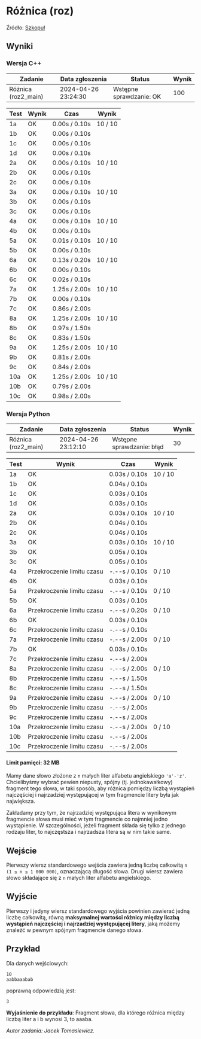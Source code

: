 # Różnica (roz)

Źródło: <a href="https://szkopul.edu.pl/problemset/problem/ElDZtvfzCl9Sj2lC1sAKG0dU/site/?key=statement">Szkopuł</a>

## Wyniki

### Wersja C++
| Zadanie          | Data zgłoszenia      | Status                    | Wynik |
|------------------|----------------------|---------------------------|-------|
| Różnica (roz2_main) | 2024-04-26 23:24:30 | Wstępne sprawdzanie: OK   | 100   |

| Test | Wynik | Czas         | Wynik   |
|------|-------|--------------|---------|
| 1a   | OK    | 0.00s / 0.10s | 10 / 10 |
| 1b   | OK    | 0.00s / 0.10s |         |
| 1c   | OK    | 0.00s / 0.10s |         |
| 1d   | OK    | 0.00s / 0.10s |         |
| 2a   | OK    | 0.00s / 0.10s | 10 / 10 |
| 2b   | OK    | 0.00s / 0.10s |         |
| 2c   | OK    | 0.00s / 0.10s |         |
| 3a   | OK    | 0.00s / 0.10s | 10 / 10 |
| 3b   | OK    | 0.00s / 0.10s |         |
| 3c   | OK    | 0.00s / 0.10s |         |
| 4a   | OK    | 0.00s / 0.10s | 10 / 10 |
| 4b   | OK    | 0.00s / 0.10s |         |
| 5a   | OK    | 0.01s / 0.10s | 10 / 10 |
| 5b   | OK    | 0.00s / 0.10s |         |
| 6a   | OK    | 0.13s / 0.20s | 10 / 10 |
| 6b   | OK    | 0.00s / 0.10s |         |
| 6c   | OK    | 0.02s / 0.10s |         |
| 7a   | OK    | 1.25s / 2.00s | 10 / 10 |
| 7b   | OK    | 0.00s / 0.10s |         |
| 7c   | OK    | 0.86s / 2.00s |         |
| 8a   | OK    | 1.25s / 2.00s | 10 / 10 |
| 8b   | OK    | 0.97s / 1.50s |         |
| 8c   | OK    | 0.83s / 1.50s |         |
| 9a   | OK    | 1.25s / 2.00s | 10 / 10 |
| 9b   | OK    | 0.81s / 2.00s |         |
| 9c   | OK    | 0.84s / 2.00s |         |
| 10a  | OK    | 1.25s / 2.00s | 10 / 10 |
| 10b  | OK    | 0.79s / 2.00s |         |
| 10c  | OK    | 0.98s / 2.00s |         |





### Wersja Python

| Zadanie          | Data zgłoszenia      | Status                    | Wynik |
|------------------|----------------------|---------------------------|-------|
| Różnica (roz2_main) | 2024-04-26 23:12:10 | Wstępne sprawdzanie: błąd | 30    |


| Test | Wynik                     | Czas          | Wynik   |
|------|---------------------------|---------------|---------|
| 1a   | OK                        | 0.03s / 0.10s | 10 / 10 |
| 1b   | OK                        | 0.04s / 0.10s |         |
| 1c   | OK                        | 0.03s / 0.10s |         |
| 1d   | OK                        | 0.03s / 0.10s |         |
| 2a   | OK                        | 0.03s / 0.10s | 10 / 10 |
| 2b   | OK                        | 0.04s / 0.10s |         |
| 2c   | OK                        | 0.04s / 0.10s |         |
| 3a   | OK                        | 0.03s / 0.10s | 10 / 10 |
| 3b   | OK                        | 0.05s / 0.10s |         |
| 3c   | OK                        | 0.05s / 0.10s |         |
| 4a   | Przekroczenie limitu czasu | -.--s / 0.10s | 0 / 10  |
| 4b   | OK                        | 0.03s / 0.10s |         |
| 5a   | Przekroczenie limitu czasu | -.--s / 0.10s | 0 / 10  |
| 5b   | OK                        | 0.03s / 0.10s |         |
| 6a   | Przekroczenie limitu czasu | -.--s / 0.20s | 0 / 10  |
| 6b   | OK                        | 0.03s / 0.10s |         |
| 6c   | Przekroczenie limitu czasu | -.--s / 0.10s |         |
| 7a   | Przekroczenie limitu czasu | -.--s / 2.00s | 0 / 10  |
| 7b   | OK                        | 0.03s / 0.10s |         |
| 7c   | Przekroczenie limitu czasu | -.--s / 2.00s |         |
| 8a   | Przekroczenie limitu czasu | -.--s / 2.00s | 0 / 10  |
| 8b   | Przekroczenie limitu czasu | -.--s / 1.50s |         |
| 8c   | Przekroczenie limitu czasu | -.--s / 1.50s |         |
| 9a   | Przekroczenie limitu czasu | -.--s / 2.00s | 0 / 10  |
| 9b   | Przekroczenie limitu czasu | -.--s / 2.00s |         |
| 9c   | Przekroczenie limitu czasu | -.--s / 2.00s |         |
| 10a  | Przekroczenie limitu czasu | -.--s / 2.00s | 0 / 10  |
| 10b  | Przekroczenie limitu czasu | -.--s / 2.00s |         |
| 10c  | Przekroczenie limitu czasu | -.--s / 2.00s |         |







#### Limit pamięci: 32 MB

Mamy dane słowo złożone z `n` małych liter alfabetu angielskiego `'a'-'z'`. Chcielibyśmy wybrać pewien niepusty, spójny (tj. jednokawałkowy) fragment tego słowa, w taki sposób, aby różnica pomiędzy liczbą wystąpień najczęściej i najrzadziej występującej w tym fragmencie litery była jak największa. 

Zakładamy przy tym, że najrzadziej występująca litera w wynikowym fragmencie słowa musi mieć w tym fragmencie co najmniej jedno wystąpienie. W szczególności, jeżeli fragment składa się tylko z jednego rodzaju liter, to najczęstsza i najrzadsza litera są w nim takie same.




## Wejście

Pierwszy wiersz standardowego wejścia zawiera jedną liczbę całkowitą `n (1 ≤ n ≤ 1 000 000)`, oznaczającą długość słowa. Drugi wiersz zawiera słowo składające się z `n` małych liter alfabetu angielskiego.




## Wyjście
Pierwszy i jedyny wiersz standardowego wyjścia powinien zawierać jedną liczbę całkowitą, równą **maksymalnej wartości różnicy między liczbą wystąpień najczęściej i najrzadziej występującej litery**, jaką możemy znaleźć w pewnym spójnym fragmencie danego słowa.





## Przykład
Dla danych wejściowych:
```
10
aabbaaabab
```
poprawną odpowiedzią jest:
```
3
```

**Wyjaśnienie do przykładu**: Fragment słowa, dla którego różnica między liczbą liter a i b wynosi 3, to aaaba.




_Autor zadania: Jacek Tomasiewicz._